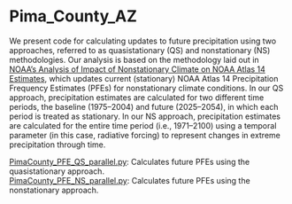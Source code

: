 # Pima_County_AZ

We present code for calculating updates to future precipitation using two approaches, referred to as quasistationary (QS) and nonstationary (NS) methodologies. Our analysis is based on the methodology laid out in [NOAA’s Analysis of Impact of Nonstationary Climate on NOAA Atlas 14 Estimates](https://hdsc.nws.noaa.gov/pfds/files25/NA14_Assessment_report_202201v1.pdf), which updates current (stationary) NOAA Atlas 14 Precipitation Frequency Estimates (PFEs) for nonstationary climate conditions. In our QS approach, precipitation estimates are calculated for two different time periods, the baseline (1975–2004) and future (2025–2054), in which each period is treated as stationary. In our NS approach, precipitation estimates are calculated for the entire time period (i.e., 1971–2100) using a temporal parameter (in this case, radiative forcing) to represent changes in extreme precipitation through time.<br>

[PimaCounty_PFE_QS_parallel.py](https://github.com/WoodwellRisk/Pima_County_AZ/blob/main/PimaCounty_PFE_QS_parallel.py): Calculates future PFEs using the quasistationary approach.<br>
[PimaCounty_PFE_NS_parallel.py](https://github.com/WoodwellRisk/Pima_County_AZ/blob/main/PimaCounty_PFE_NS_parallel.py): Calculates future PFEs using the nonstationary approach.
